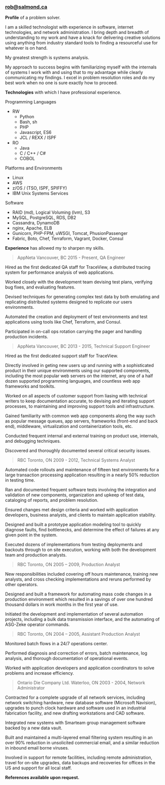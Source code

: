 ### rob@salmond.ca

__Profile__ of a problem solver.

I am a skilled technologist with experience in software, internet technologies, and network administration. I bring depth and breadth of understanding to my work and have a knack for delivering creative solutions using anything from industry standard tools to finding a resourceful use for whatever is on hand.

My greatest strength is systems analysis.

My approach to success begins with familiarizing myself with the internals of systems I work with and using that to my advantage while clearly communicating my findings. I excel in problem resolution roles and do my best work when no one is sure exactly how to proceed.

__Technologies__ with which I have professional experience.

Programming Languages

* RW
  * Python
  * Bash, sh
  * PHP
  * Javascript, ES6
  * JCL / REXX / ISPF
* RO
  * Java
  * C / C++ / C#
  * COBOL

Platforms and Environments

 * Linux
 * AWS
 * z/OS / (TSO, ISPF, SPIFFY)
 * IBM Unix Systems Services

Software

 * RAID (md), Logical Voluming (lvm), S3
 * MySQL, PostgreSQL, RDS, DB2
 * Cassandra, DynamoDB
 * nginx, Apache, ELB
 * Gunicorn, PHP-FPM, uWSGI, Tomcat, PhusionPassenger
 * Fabric, Boto, Chef, Terraform, Vagrant, Docker, Consul

__Experience__ has allowed my to sharpen my skills.

> AppNeta Vancouver, BC 2015 - Present, QA Engineer

Hired as the first dedicated QA staff for TraceView, a distributed tracing system for performance analysis of web applications.

Worked closely with the development team devising test plans, verifying bug fixes, and evaluating features. 

Devised techniques for generating complex test data by both emulating and replicating distributed systems designed to replicate our users environments.

Automated the creation and deployment of test environments and test applications using tools like Chef, Terraform, and Consul.

Participated in on-call ops rotation carrying the pager and handling production incidents.

> AppNeta Vancouver, BC 2013 - 2015, Technical Support Engineer

Hired as the first dedicated support staff for TraceView.

Directly involved in geting new users up and running with a sophisticated product in their unique environments using our supported components, including the most popular web servers on the internet, any one of a half dozen supported programming languages, and countless web app frameworks and toolkits.

Worked on all aspects of customer support from liasing with technical writers to keep documentation accurate, to devising and iterating support processes, to maintaining and improving support tools and infrastructure.

Gained familiarity with common web app components along the way such as popular message queues, app servers, frameworks (front-end and back end), middleware, virtualization and containerization tools, etc.

Conducted frequent internal and external training on product use, internals, and debugging techniques.

Discovered and thoroughly documented several critical security issues.

> RBC Toronto, ON 2009 - 2012, Technical Systems Analyst

Automated code rollouts and maintenance of fifteen test environments for a large transaction processing application resulting in a nearly 50% reduction in testing time.

Ran and documented frequent software tests involving the integration and validation of new components, organization and upkeep of test data, cataloging of reports, and problem resolution.

Ensured changes met design criteria and worked with application developers, business analysts, and clients to maintain application stability.

Designed and built a prototype application modeling tool to quickly diagnose faults, find bottlenecks, and determine the effect of failures at any given point in the system.

Executed dozens of implementations from testing deployments and backouts through to on site execution, working with both the development team and  production analysts.

> RBC Toronto, ON 2005 – 2009, Production Analyst

New responsibilities included covering off hours maintenance, training new analysts, and cross checking implementations and reruns performed by other operators.

Designed and built a framework for automating mass code changes in a production environment which resulted in a savings of over one hundred thousand dollars in work months in the first year of use.

Initiated the development and implementation of several automation projects, including a bulk data transmission interface, and the automating of ASG-Zeke operator commands.

> RBC Toronto, ON 2004 – 2005, Assistant Production Analyst

Monitored batch flows in a 24/7 operations center.

Performed diagnosis and correction of errors, batch maintenance, log analysis, and thorough documentation of operational events.

Worked with application developers and application coordinators to solve problems and increase efficiency.

> Ontario Die Company Ltd. Waterloo, ON 2003 - 2004, Network Administrator

Contracted for a complete upgrade of all network services, including network switching hardware, new database software (Microsoft Navision), upgrades to punch clock hardware and software used in an industrial fabrication facility, and new drafting workstations and CAD software.

Integrated new systems with Smarteam group management software backed by a new data vault.

Built and maintained a multi-layered email filtering system resulting in an over 90% reduction in unsolicited commercial email, and a similar reduction in inbound email borne viruses.

Involved in support for remote facilities, including remote administration, travel for on-site upgrades, data backups and recoveries for offices in the US and support for all local staff.

__References available upon request.__

